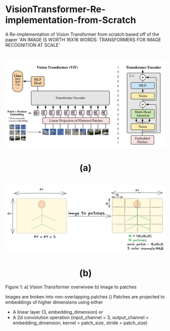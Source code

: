 # VisionTransformer-Re-implementation-from-Scratch
A Re-implementation of Vision Transformer from scratch based off of the paper 'AN IMAGE IS WORTH 16X16 WORDS: TRANSFORMERS FOR IMAGE RECOGNITION AT SCALE'


 <h1 align="center"><img src="https://github.com/Obafemi-Jinadu/VisionTransformer-Re-Implementation-from-Scratch/blob/5fd16a834708566c30b48b07a2faa79e099ea4c9/files/vitoverview.png" width=700/></h1>
  <h1 align="center" width=50>(a)</h1>

 <h1 align="center"><img src="https://github.com/Obafemi-Jinadu/VisionTransformer-Re-Implementation-from-Scratch/blob/2a2e44d4243832aa95cec3f83495ea7965fdb1ea/files/im2patches.png" /></h1>
 <h1 align="center" width=50>(b)</h1>
Figure 1: a) Vision Transformer overwivew b) image to patches


Images are broken into non-overlapping patches ()
Patches are projected to embeddings of higher dimensions using either
- A linear layer (3, embedding_dimension) or
- A 2d convolution operation (input_channel = 3, output_channel = embedding_dimension, kernel = patch_size, stride = patch_size) 

